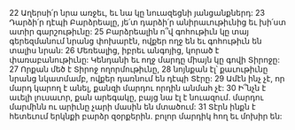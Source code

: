 22 Աղերսի՛ր նրա առջեւ, եւ նա կը նուազեցնի յանցանքներդ:
23 Դարձի՛ր դէպի Բարձրեալը, յե՛տ դարձի՛ր անիրաւութիւնից եւ խի՛ստ ատիր գարշութիւնը:
25 Բարձրեալին ո՞վ գոհութիւն կը տայ գերեզմանում նրանց փոխարէն, ովքեր ողջ են եւ գոհութիւն են տալիս նրան:
26 Մեռեալից, իբրեւ անգոյից, կորած է փառաբանութիւնը: Կենդանի եւ ողջ մարդը միայն կը գովի Տիրոջը:
27 Որքան մեծ է Տիրոջ ողորմութիւնը,
28 նոյնքան էլ՝ քաւութիւնը նրանց նկատմամբ, ովքեր դառնում են դէպի Տէրը:
29 Ամէն ինչ չէ, որ մարդ կարող է անել, քանզի մարդու որդին անմահ չէ:
30 Ի՞նչն է աւելի լուսաւոր, քան արեգակը, բայց նա էլ է նուազում. մարդու մարմինն ու արիւնը չարի մասին են մտածում:
31 Տէրն ինքն է հետեւում երկնքի բարձր զօրքերին. բոլոր մարդիկ հող եւ մոխիր են:
